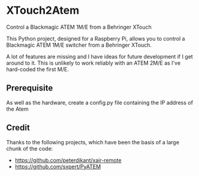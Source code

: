 # XTouch2Atem
Control a Blackmagic ATEM 1M/E from a Behringer XTouch

This Python project, designed for a Raspberry Pi, allows you to control a Blackmagic ATEM 1M/E switcher from a Behringer XTouch.

A lot of features are missing and I have ideas for future development if I get around to it. This is unlikely to work reliably with an ATEM 2M/E as I've hard-coded the first M/E.

## Prerequisite

As well as the hardware, create a config.py file containing the IP address of the Atem

## Credit

Thanks to the following projects, which have been the basis of a large chunk of the code:
- https://github.com/peterdikant/xair-remote
- https://github.com/sxpert/PyATEM
